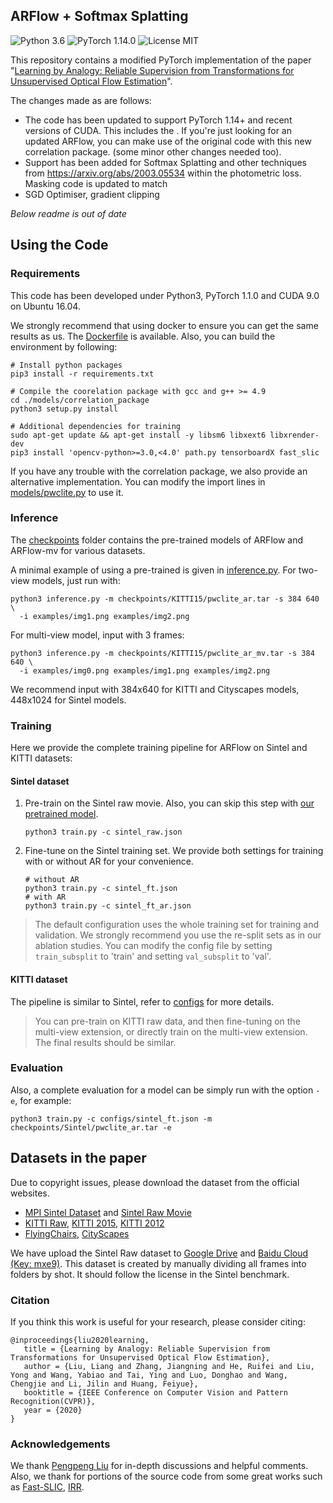 ## ARFlow + Softmax Splatting

![Python 3.6](https://img.shields.io/badge/python-3.6-green.svg?style=plastic) ![PyTorch 1.14.0](https://img.shields.io/badge/pytorch-1.14.0-green.svg?style=plastic) ![License MIT](https://img.shields.io/github/license/lliuz/ARFlow)

This repository contains a modified PyTorch implementation of the paper "[Learning by Analogy: Reliable Supervision from Transformations for Unsupervised Optical Flow Estimation](https://arxiv.org/abs/2003.13045)".

The changes made as are follows:
- The code has been updated to support PyTorch 1.14+ and recent versions of CUDA. This includes the . If you're just looking for an updated ARFlow, you can make use of the original code with this new correlation package. (some minor other changes needed too).
- Support has been added for Softmax Splatting and other techniques from https://arxiv.org/abs/2003.05534 within the photometric loss. Masking code is updated to match
- SGD Optimiser, gradient clipping

_Below readme is out of date_

## Using the Code

### Requirements

This code has been developed under Python3, PyTorch 1.1.0 and CUDA 9.0 on Ubuntu 16.04. 

We strongly recommend that using docker to ensure you can get the same results as us. The [Dockerfile](./Dockerfile) is available. Also, you can build the environment by following:

```shell
# Install python packages
pip3 install -r requirements.txt

# Compile the coorelation package with gcc and g++ >= 4.9
cd ./models/correlation_package
python3 setup.py install

# Additional dependencies for training
sudo apt-get update && apt-get install -y libsm6 libxext6 libxrender-dev
pip3 install 'opencv-python>=3.0,<4.0' path.py tensorboardX fast_slic
```

If you have any trouble with the correlation package, we also provide an alternative implementation. You can modify the import lines in [models/pwclite.py](./models/pwclite.py#L7) to use it.

### Inference

The [checkpoints](./checkpoints) folder contains the pre-trained models of ARFlow and ARFlow-mv for various datasets.

A minimal example of using a pre-trained is given in [inference.py](./inference.py). For two-view models, just run with:

```shell
python3 inference.py -m checkpoints/KITTI15/pwclite_ar.tar -s 384 640 \
  -i examples/img1.png examples/img2.png
```

For multi-view model, input with 3 frames:

```shell
python3 inference.py -m checkpoints/KITTI15/pwclite_ar_mv.tar -s 384 640 \
  -i examples/img0.png examples/img1.png examples/img2.png
```

We recommend input with 384x640 for KITTI and Cityscapes models, 448x1024 for Sintel models.

### Training

Here we provide the complete training pipeline for ARFlow on Sintel and KITTI datasets:

#### Sintel dataset

1. Pre-train on the Sintel raw movie. Also, you can skip this step with [our pretrained model](./checkpoints/Sintel/pwclite_raw.tar). 

   ```shell
   python3 train.py -c sintel_raw.json
   ```

2. Fine-tune on the Sintel training set. We provide both settings for training with or without AR for your convenience.

   ```shell
   # without AR
   python3 train.py -c sintel_ft.json
   # with AR
   python3 train.py -c sintel_ft_ar.json
   ```

> The default configuration uses the whole training set for training and validation. We strongly recommend you use the re-split sets as in our ablation studies. You can modify the config file by setting `train_subsplit` to 'train' and setting  `val_subsplit` to 'val'.

#### KITTI dataset

The pipeline is similar to Sintel, refer to [configs](./configs) for more details. 

> You can pre-train on KITTI raw data, and then fine-tuning on the multi-view extension, or directly train on the multi-view extension. The final results should be similar.   

### Evaluation

Also, a complete evaluation for a model can be simply run with the option `-e`, for example:

```shell
python3 train.py -c configs/sintel_ft.json -m checkpoints/Sintel/pwclite_ar.tar -e 
```

## Datasets in the paper

Due to copyright issues, please download the dataset from the official websites.

- [MPI Sintel Dataset](http://sintel.is.tue.mpg.de/downloads) and [Sintel Raw Movie](https://www.youtube.com/watch?v=eRsGyueVLvQ)
- [KITTI Raw](http://www.cvlibs.net/datasets/kitti/raw_data.php), [KITTI 2015](http://www.cvlibs.net/download.php?file=data_scene_flow_multiview.zip), [KITTI 2012](http://www.cvlibs.net/download.php?file=data_stereo_flow_multiview.zip)
- [FlyingChairs](https://lmb.informatik.uni-freiburg.de/resources/datasets/FlyingChairs.en.html#flyingchairs), [CityScapes](https://www.cityscapes-dataset.com/downloads/) 

We have upload the Sintel Raw dataset to [Google Drive](https://drive.google.com/file/d/1sDujszN5S0BZ2Eiwzh9vXQiOoen7gyYd/view?usp=sharing) and [Baidu Cloud (Key: mxe9)](https://pan.baidu.com/s/10P0UsaFw5z0ey1rdhN97LA). This dataset is created by manually dividing all frames into folders by shot. It should follow the license in the Sintel benchmark.

### Citation

If you think this work is useful for your research, please consider citing:

```
@inproceedings{liu2020learning,
   title = {Learning by Analogy: Reliable Supervision from Transformations for Unsupervised Optical Flow Estimation},
   author = {Liu, Liang and Zhang, Jiangning and He, Ruifei and Liu, Yong and Wang, Yabiao and Tai, Ying and Luo, Donghao and Wang, Chengjie and Li, Jilin and Huang, Feiyue},
   booktitle = {IEEE Conference on Computer Vision and Pattern Recognition(CVPR)},
   year = {2020}
}
```

### Acknowledgements

We thank [Pengpeng Liu](https://github.com/ppliuboy) for in-depth discussions and helpful comments. Also, we thank for portions of the source code from some great works such as [Fast-SLIC](https://github.com/Algy/fast-slic), [IRR](https://github.com/visinf/irr).
